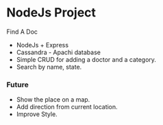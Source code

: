# NodeJs Project
 Find A Doc

- NodeJs + Express
- Cassandra - Apachi database
- Simple CRUD for adding a doctor and a category.
- Search by name, state.


### Future
- Show the place on a map.
- Add direction from current location.
- Improve Style.
